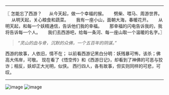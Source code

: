 ----------------------

〖    怎能忘了西游？
 &#160; &#160; &#160;从今天起，做一个幸福的猴。
 &#160; &#160; &#160;劈柴、喂马、周游世界。
 &#160; &#160; &#160;从明天起，关心粮食和蔬菜。
 &#160; &#160; &#160;我有一座小山，面朝大海，春暖花开。
 &#160; &#160; &#160;从明天起，和每一个妖精通信，告诉他们我的幸福。
 &#160; &#160; &#160;那幸福的闪电告诉我的，我将告诉每一个人。
 &#160; &#160; &#160;我们去西游吧，给每一条河、每一座山取一个温暖的名字。〗


>*“灵山的血与骨，沉默的众佛，一个五百年的阴谋。”*


西游的故事，人依旧，情不在；
以前看西游记黑白分明：妖残暴可怖，该杀；佛高大伟岸，可敬。
现在看了《悟空传》和《西游日记》，却看到了神佛的可恶与狡诈；相反，妖却正大光明，似侠。
西行四人，各有故事，但实则同样的可悲，可叹。


--------------------
![image](https://github.com/ZM-Fight/Readings/raw/master/images/悟空传.jpg)
![image](https://github.com/ZM-Fight/Readings/raw/master/images/西游日记.jpg)
